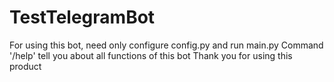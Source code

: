 # TestTelegramBot
 For using this bot, need only configure config.py and run main.py
 Command '/help' tell you about all functions of this bot
 Thank you for using this product
